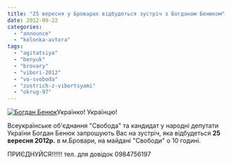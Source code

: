```yaml
---
title: "25 вересня у Броварах відбудеться зустріч з Богданом Бенюком"
date: 2012-09-22
categories: 
  - "announce"
  - "kolonka-avtora"
tags: 
  - "agitatsiya"
  - "benyuk"
  - "brovary"
  - "vibori-2012"
  - "vo-svoboda"
  - "zustrich-z-vibortsyami"
  - "okrug-97"
---
```


[![](https://mpz.brovary.org/wp-content/uploads/2012/09/art_288.jpg "Богдан Бенюк")](https://mpz.brovary.org/wp-content/uploads/2012/09/art_288.jpg)Українко! Українцю!

Всеукраїнське об'єднання "Свобода" та кандидат у народні депутати України Богдан Бенюк запрошують Вас на зустріч, яка відбудеться **25 вересня 2012р.** в м.Бровари, на майдані "Свободи" о 10 годині.

ПРИЄДНУЙСЯ!!!!!! тел. для довідок 0984756197
